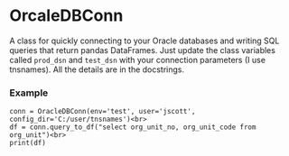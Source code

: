 # OrcaleDBConn
A class for quickly connecting to your Oracle databases and writing SQL queries that return pandas DataFrames. Just update the class variables called ```prod_dsn``` and ```test_dsn``` with your connection parameters (I use tnsnames). All the details are in the docstrings.

### Example
```
conn = OracleDBConn(env='test', user='jscott', config_dir='C:/user/tnsnames')<br>
df = conn.query_to_df("select org_unit_no, org_unit_code from org_unit")<br>
print(df)
```
